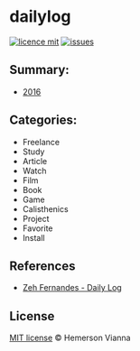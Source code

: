 # dailylog

[![licence mit](https://img.shields.io/badge/license-MIT-blue.svg?style=flat-square)](http://hemersonvianna.mit-license.org/)
[![issues](https://img.shields.io/github/issues/hemersonvianna/dailylog.svg?style=flat-square)](https://github.com/hemersonvianna/dailylog/issues)

## Summary:
  - [2016](2016/)
  
## Categories:
  - Freelance
  - Study
  - Article
  - Watch
  - Film
  - Book
  - Game
  - Calisthenics
  - Project
  - Favorite
  - Install

## References

  - [Zeh Fernandes - Daily Log](https://github.com/zehfernandes/dailylog)

## License

[MIT license](http://hemersonvianna.mit-license.org/) © Hemerson Vianna
